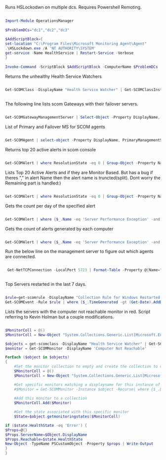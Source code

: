 Runs HSLockodwn on multiple dcs. Requires Powershell Remoting.

```powershell
 
Import-Module OperationsManager
 
$ProblemDCs="dc1","dc2","dc3"
 
$AddScriptBlock={
set-location "C:\Program Files\Microsoft Monitoring Agent\Agent"
.\HSLockdown.exe /A 'NT AUTHORITY\SYSTEM'
get-service -Name HealthService | Restart-Service -Verbose
}
 
Invoke-Command -ScriptBlock $AddScriptBlock -ComputerName $ProblemDCs
```


Returns the unhealthy Health Service Watchers

```powershell
 
Get-SCOMClass -DisplayName "Health Service Watcher" | Get-SCOMClassInstance | where {$_.HealthState -eq 'Error'}
 
```

The following line lists scom Gateways with their failover servers.
```powershell

Get-SCOMGatewayManagementServer | Select-Object -Property DisplayName, @{Name="PrimaryServer"; Expression={($_.GetPrimaryManagementServer()).DisplayName}},@{Name="FailOverServer"; Expression={($_.GetFailoverManagementServers()).DisplayName}}

```

List of Primary and Failover MS for SCOM agents

```powershell

Get-SCOMAgent | select-object -Property DisplayName, PrimaryManagementServerName, @{Name='FailoverMS';Expression={($_.GetFailoverManagementServers()).Name}}

```

Returns top 20 active alerts in scom console

```powershell

Get-SCOMAlert | where ResolutionState -eq 0 | Group-Object -Property Name | Sort-Object -Property Count -Descending  | Select-Object -Property Count,Name -First 20

```

Lists Top 20 Active Alerts and if they are Monitor Based. But has a bug if theres "," in alert Name then the alert name is truncted(split). Dont worry the Remaining part is handled:)

```powershell

Get-SCOMAlert | where ResolutionState -eq 0 | Group-Object -Property Name,IsMonitorAlert | Sort-Object -Property Count -Descending  | Select-Object -Property Count, @{Name="AlertName";Expression={$result=$_.Name -split "," ;$result[0] }}  ,@{Name="IsMonitorAlert";Expression={$result=$_.Name -split "," ;$result|ForEach-Object {if ($_ -match '(True|False)'){$Matches[1]}} }} -First 20

```

Gets the count per day of the specified alert

```powershell

Get-SCOMAlert | where {$_.Name -eq 'Server Performance Exception' -and $_.ResolutionState -eq 0} | Select-Object -Property @{Name="Date";Expression={"{0:yyyy-MM-dd}" -f $_.TimeRaised}}, NetbiosComputerName | Group-Object -Property Date | Sort-Object -Property Name -Descending | Select-Object -Property Name,Count

```

Gets the count of alerts generated by each computer

```powershell

Get-SCOMAlert | where {$_.Name -eq 'Server Performance Exception' -and $_.ResolutionState -eq 0}  | Group-Object -Property NetbiosComputerName | Sort-Object -Property Count -Descending |Select-Object -Property Name,Count

```


Run the below line on the management server to figure out which agents are connected.

```powershell

 Get-NetTCPConnection -LocalPort 5723 | Format-Table -Property @{Name="LocalDNS";Expression={(resolve-dnsname $_.LocalAddress).NameHost}},LocalPort,@{Name="RemoteDNS";Expression={(resolve-dnsname $_.RemoteAddress).NameHost}},RemotePort,@{Name="ProcessName";Expression={(Get-Process -PID ($_.OwningProcess)).Name}},state 
 
 ```

Top Servers restarted in the last 7 days. 

```powershell

$rule=get-scomrule -DisplayName "Collection Rule for Windows Restarted Events"
Get-SCOMEvent -Rule $rule | where {$_.TimeGenerated -gt (Get-Date).AddDays(-7) } | Group-Object -Property LoggingComputer  |Sort-Object -Property Count -Descending | Select-Object -first 10 -Property Count,Name

 ```

Lists the servers with the computer not reachable monitor in red. Script referring to Kevin Holman but a couple modifications.

```powershell

$MonitorColl = @()
$MonitorColl = New-Object "System.Collections.Generic.List[Microsoft.EnterpriseManagement.Configuration.ManagementPackMonitor]"

$objects = get-scomclass -DisplayName "Health Service Watcher" | Get-SCOMClassInstance
$monitor = Get-SCOMMonitor -DisplayName 'Computer Not Reachable'

ForEach ($object in $objects)
{
    #Set the monitor collection to empty and create the collection to contain monitors
    $MonitorColl = @()
    $MonitorColl = New-Object "System.Collections.Generic.List[Microsoft.EnterpriseManagement.Configuration.ManagementPackMonitor]"

    #Get specific monitors matching a displayname for this instance of URLtest ONLY
    #$Monitor = Get-SCOMMonitor -Instance $object -Recurse| where {$_.DisplayName -eq "Computer Not Reachable"} 
    
    #Add this monitor to a collection
    $MonitorColl.Add($Monitor)

    #Get the state associated with this specific monitor
    $State=$object.getmonitoringstates($MonitorColl)

if ($state.HealthState -eq 'Error') {  
$Props=@{}
$Props.ServerName=$Object.DisplayName
$Props.Reachable=$state.HealthState
New-Object -TypeName PSCustomObject -Property $props | Write-Output 
}
}

```

